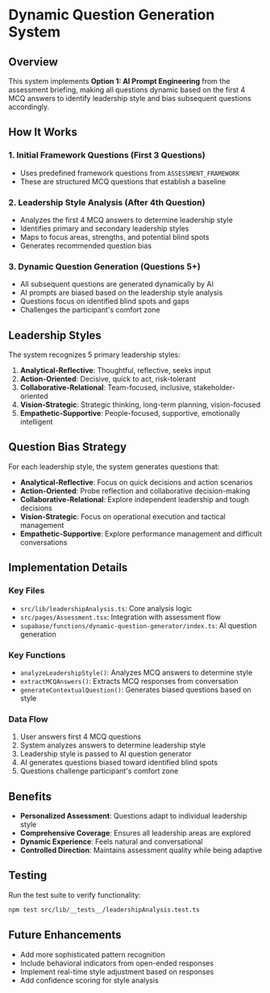 # Dynamic Question Generation System

## Overview

This system implements **Option 1: AI Prompt Engineering** from the assessment briefing, making all questions dynamic based on the first 4 MCQ answers to identify leadership style and bias subsequent questions accordingly.

## How It Works

### 1. Initial Framework Questions (First 3 Questions)
- Uses predefined framework questions from `ASSESSMENT_FRAMEWORK`
- These are structured MCQ questions that establish a baseline

### 2. Leadership Style Analysis (After 4th Question)
- Analyzes the first 4 MCQ answers to determine leadership style
- Identifies primary and secondary leadership styles
- Maps to focus areas, strengths, and potential blind spots
- Generates recommended question bias

### 3. Dynamic Question Generation (Questions 5+)
- All subsequent questions are generated dynamically by AI
- AI prompts are biased based on the leadership style analysis
- Questions focus on identified blind spots and gaps
- Challenges the participant's comfort zone

## Leadership Styles

The system recognizes 5 primary leadership styles:

1. **Analytical-Reflective**: Thoughtful, reflective, seeks input
2. **Action-Oriented**: Decisive, quick to act, risk-tolerant
3. **Collaborative-Relational**: Team-focused, inclusive, stakeholder-oriented
4. **Vision-Strategic**: Strategic thinking, long-term planning, vision-focused
5. **Empathetic-Supportive**: People-focused, supportive, emotionally intelligent

## Question Bias Strategy

For each leadership style, the system generates questions that:

- **Analytical-Reflective**: Focus on quick decisions and action scenarios
- **Action-Oriented**: Probe reflection and collaborative decision-making
- **Collaborative-Relational**: Explore independent leadership and tough decisions
- **Vision-Strategic**: Focus on operational execution and tactical management
- **Empathetic-Supportive**: Explore performance management and difficult conversations

## Implementation Details

### Key Files

- `src/lib/leadershipAnalysis.ts`: Core analysis logic
- `src/pages/Assessment.tsx`: Integration with assessment flow
- `supabase/functions/dynamic-question-generator/index.ts`: AI question generation

### Key Functions

- `analyzeLeadershipStyle()`: Analyzes MCQ answers to determine style
- `extractMCQAnswers()`: Extracts MCQ responses from conversation
- `generateContextualQuestion()`: Generates biased questions based on style

### Data Flow

1. User answers first 4 MCQ questions
2. System analyzes answers to determine leadership style
3. Leadership style is passed to AI question generator
4. AI generates questions biased toward identified blind spots
5. Questions challenge participant's comfort zone

## Benefits

- **Personalized Assessment**: Questions adapt to individual leadership style
- **Comprehensive Coverage**: Ensures all leadership areas are explored
- **Dynamic Experience**: Feels natural and conversational
- **Controlled Direction**: Maintains assessment quality while being adaptive

## Testing

Run the test suite to verify functionality:

```bash
npm test src/lib/__tests__/leadershipAnalysis.test.ts
```

## Future Enhancements

- Add more sophisticated pattern recognition
- Include behavioral indicators from open-ended responses
- Implement real-time style adjustment based on responses
- Add confidence scoring for style analysis
